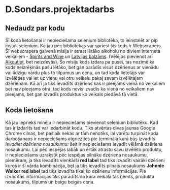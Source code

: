 # D.Sondars.projektadarbs
## Nedaudz par kodu
Šī koda lietošanai ir nepieciešama selenium bibliotēka, to ieinstalēt ar pip install selenium.
Kā jau pēc bibliotēkas var spriest šis kods ir Webscrapers. Šī webscrapera galvenā misija ir atrast lētāko alkoholu no diviem interneta veikaliem - [Spirits and Wine](https://www.spiritsandwine.lv/en/) un [Latvijas balzāms](https://www.lbveikali.lv/).
(Vēlējos pievienot arī [Alkoutlet](https://alkoutlet.lv/), bet neizdevās). Šo misiju kods izdara pa pusei, tas nozīmē ka kods neizrēķinās pašu lētāko, bet gan parādīs visus dzērienus ar vienādu vai līdzīgu vārdu plus to tilpumus un cenu, un tad koda lietotājs var izvēlēties vai iet uz vienu vai otru veikalu pakaļ savam izvēlētajam dzērienam. Kā arī ja tiks ievadīts dzēriens kas ir pieejams vienā no veikaliem bet nav pieejams otrā, tad kods nevis izvadīs ka vienā no veikaliem nav pieejams, bet gan izvadīs produktus ko veikals piedāvā tā vietā.


## Koda lietošana 
Kā jau iepriekš minēju ir nepieciešams pievienot selenium bibliotēku. Kad tas ir izdarīts tad var iedarbināt kodu. Tiks atvērtas divas jaunas Google Chrome cilnas, bet pašlaik nekas ar tām nenotiks, lai varētu turpināt koda darbošanaos ir nepieciešams atgriezties pie termināla kurā būs izvadīts _Ievadiet dzēriena nosaukumu:_ šeit ir nepieciešams ievadīt vēlāmā dzēriena nosaukumu. Lai pēc iespējas labāk un ērtāk atrastu savu izvēlēto produktu, ir nepieciešams uzrakstīt pēc iespējas pilnāku dzēriena nosaukumu, piemēram, ja tiks ievadīts vienkārši **red label** tad tiks izvadīti vairāki dzērieni kuros ir šī vārda kombinācija, bet ja tiks ievadīts pilnais nosaukums **Johnnie Walker red label** tad tiks izvadīta tikai šo dzērienu informācijas.
Pie izvadītās informācijas tiks parādīts no kura veikala tas ņemts, produkta nosaukums, tilpums un beigu beigās cena.

